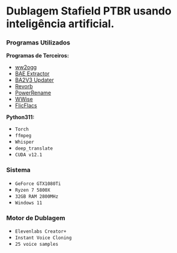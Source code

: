 # Dublagem Stafield PTBR usando inteligência artificial.


### Programas Utilizados

**Programas de Terceiros:**
- [ww2ogg](link_para_o_programa)
- [BAE Extractor](link_para_o_programa)
- [BA2V3 Updater](link_para_o_programa)
- [Revorb](link_para_o_programa)
- [PowerRename](link_para_o_programa)
- [WWise](link_para_o_programa)
- [FlicFlacs](link_para_o_programa)

**Python311:**
- `Torch`
- `ffmpeg`
- `Whisper`
- `deep_translate`
- `CUDA v12.1`

### Sistema
- `GeForce GTX1080Ti`
- `Ryzen 7 5800X`
- `32GB RAM 2800MHz`
- `Windows 11`

### Motor de Dublagem
- `Elevenlabs Creator+`
- `Instant Voice Cloning`
- `25 voice samples`
